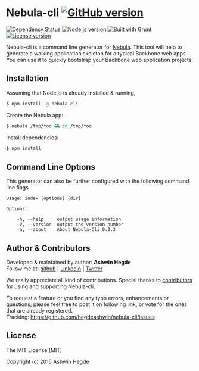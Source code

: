 # Nebula-cli [![GitHub version](http://img.shields.io/badge/version-0.0.3-brightgreen.svg)](https://github.com/hegdeashwin/nebula-cli/releases)

[![Dependency Status](https://gemnasium.com/hegdeashwin/nebula-cli.svg)](https://gemnasium.com/hegdeashwin/nebula-cli) [![Node.js version](http://img.shields.io/badge/Node.js-%3E%200.10-brightgreen.svg)](https://github.com/hegdeashwin/nebula-cli)  [![Built with Grunt](http://cdn.gruntjs.com/builtwith.png)](http://gruntjs.com/)  [![License version](http://img.shields.io/badge/License-MIT-red.svg)](https://github.com/hegdeashwin/nebula-cli#license)


Nebula-cli is a command line generator for [Nebula](https://github.com/hegdeashwin/Nebula). This tool will help to generate a walking application skeleton for a typical Backbone web apps. You can use it to quickly bootstrap your Backbone web application projects.

## Installation

Assuming that Node.js is already installed & running, 

```sh
$ npm install -g nebula-cli
```

Create the Nebula app:
```bash
$ nebula /tmp/foo && cd /tmp/foo
```

Install dependencies:
```bash
$ npm install
```

## Command Line Options

This generator can also be further configured with the following command line flags.

```
Usage: index [options] [dir]

Options:

  	-h, --help     output usage information
    -V, --version  output the version number
    -a, --about    About Nebula-Cli 0.0.3
```

## Author & Contributors

Developed &amp; maintained by author: <b>Ashwin Hegde</b><br>
Follow me at: <a href="https://github.com/hegdeashwin" target="_blank">github</a> | <a href="http://in.linkedin.com/in/hegdeashwin" target="_blank">Linkedin</a> | <a href="https://twitter.com/hegdeashwin3" target="_blank">Twitter</a>

We really appreciate all kind of contributions. Special thanks to <a href="//github.com/hegdeashwin/nebula-cli/graphs/contributors" target="_blank">contributors</a> for using and supporting Nebula-cli.

To request a feature or you find any typo errors, enhancements or questions; please feel free to post it on following link, or vote for the ones that are already registered.
<br>Tracking: <a href="https://github.com/hegdeashwin/nebula-cli/issues" target="_blank">https://github.com/hegdeashwin/nebula-cli/issues</a>

## License

The MIT License (MIT)

Copyright (c) 2015 Ashwin Hegde